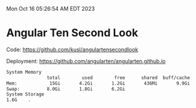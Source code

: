 Mon Oct 16 05:26:54 AM EDT 2023

# Angular Ten Second Look

Code: https://github.com/kusl/angulartensecondlook

Deployment: https://github.com/angularten/angularten.github.io

```bash
System Memory
               total        used        free      shared  buff/cache   available
Mem:            15Gi       4.2Gi       1.2Gi       436Mi       9.9Gi        10Gi
Swap:          8.0Gi       1.8Gi       6.2Gi
System Storage
1.6G	.
